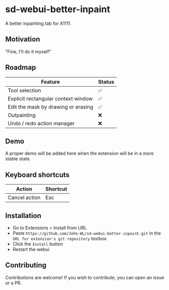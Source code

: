 # sd-webui-better-inpaint
A better inpainting tab for A1111. 

## Motivation
"Fine, I'll do it myself"

## Roadmap
| Feature                                        | Status       |
|------------------------------------------------|--------------|
| Tool selection                                 | ✅          |
| Explicit rectangular context window            | ✅          |
| Edit the mask by drawing or erasing            | ✅          |
| Outpainting                                    | ❌          |
| Undo / redo action manager                     | ❌          |

## Demo
A proper demo will be added here when the extension will be in a more stable state. 

## Keyboard shortcuts
| Action                                        | Shortcut     |
|-----------------------------------------------|--------------|
| Cancel action                                 | Esc          |

## Installation
- Go to Extensions > Install from URL
- Paste `https://github.com/John-WL/sd-webui-better-inpaint.git` in the `URL for extension's git repository` textbox
- Click the `Install` button
- Restart the webui

## Contributing
Contributions are welcome! If you wish to contribute, you can open an issue or a PR. 
